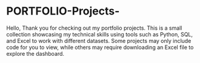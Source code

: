 # PORTFOLIO-Projects-
Hello,
Thank you for checking out my portfolio projects. This is a small collection showcasing my technical skills using tools such as Python, SQL, and Excel to work with different datasets. Some projects may only include code for you to view, while others may require downloading an Excel file to explore the dashboard.
